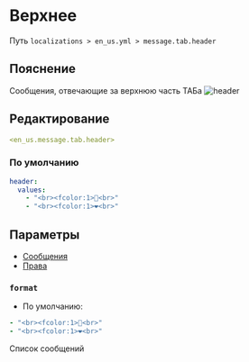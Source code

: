 # Верхнее
Путь `localizations > en_us.yml > message.tab.header`

## Пояснение
Сообщения, отвечающие за верхнюю часть ТАБа
![header](/header.png)

## Редактирование
```yaml
<en_us.message.tab.header>
```

### По умолчанию
```yaml
header:
  values:
    - "<br><fcolor:1>👾<br>"
    - "<br><fcolor:1>❤<br>"
```

## Параметры

- [Сообщения](/ru/message/tab/header/)
- [Права](/ru/permission/message/tab/header/)

### `format`
- По умолчанию:
```yaml
- "<br><fcolor:1>👾<br>"
- "<br><fcolor:1>❤<br>"
```

Список сообщений

